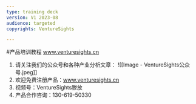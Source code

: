 ```yaml
---
type: training deck
version: V1 2023-08
audience: targeted
copyrights: VentureSights

---
```


#产品培训教程 www.venturesights.cn


1. 请关注我们的公众号和各种产业分析文章：
![[Image - VentureSights公众号.jpeg]]
2. 欢迎免费注册产品：www.venturesights.cn
3. 视频号：VentureSights滕放
4. 产品合作咨询：130-619-50330